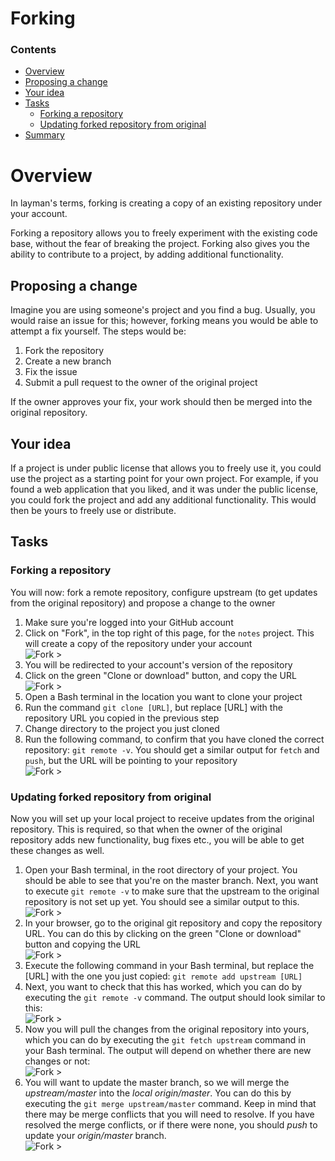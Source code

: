 <!--PROPS
{
	"estTime": 10
}
-->
# Forking

<!--TOC_START-->
### Contents
- [Overview](#overview)
- [Proposing a change](#proposing-a-change)
- [Your idea](#your-idea)
- [Tasks](#tasks)
	- [Forking a repository](#forking-a-repository)
	- [Updating forked repository from original](#updating-forked-repository-from-original)
- [Summary](#summary)

<!--TOC_END-->
# Overview

In layman's terms, forking is creating a copy of an existing repository under your account. 

Forking a repository allows you to freely experiment with the existing code base, without the fear of breaking the project.
Forking also gives you the ability to contribute to a project, by adding additional functionality. 

## Proposing a change

Imagine you are using someone's project and you find a bug. Usually, you would raise an issue for this; however, forking means you would be able to attempt a fix yourself. 
The steps would be:
1. Fork the repository
2. Create a new branch
3. Fix the issue
4. Submit a pull request to the owner of the original project

If the owner approves your fix, your work should then be merged into the original repository.

## Your idea 

If a project is under public license that allows you to freely use it, you could use the project as a starting point for
your own project. For example, if you found a web application that you liked, and it was under the public license,
you could fork the project and add any additional functionality. This would then be yours to freely use or distribute.

## Tasks
### Forking a repository

You will now: fork a remote repository, configure upstream (to get updates from the original repository) and propose a change to the owner

1. Make sure you're logged into your GitHub account
2. Click on "Fork", in the top right of this page, for the `notes` project. This will create a copy of the repository under your account <br />
![Fork >](https://imgur.com/X0bNG7K.png)
3. You will be redirected to your account's version of the repository
4. Click on the green "Clone or download" button, and copy the URL <br />
![Fork >](https://imgur.com/hkzKOvt.png)
5. Open a Bash terminal in the location you want to clone your project
6. Run the command `git clone [URL]`, but replace [URL] with the repository URL you copied in the previous step
7. Change directory to the project you just cloned
8. Run the following command, to confirm that you have cloned the correct repository: `git remote -v`. You should get a 
similar output for `fetch` and `push`, but the URL will be pointing to your repository <br />
![Fork >](https://imgur.com/FOASYQ2.png)

### Updating forked repository from original

Now you will set up your local project to receive updates from the original repository. This is required, so that when
the owner of the original repository adds new functionality, bug fixes etc., you will be able to get these changes as well.

1. Open your Bash terminal, in the root directory of your project. You should be able to see that you're on the master 
branch. Next, you want to execute `git remote -v` to make sure that the upstream to the original repository is not set up yet.
You should see a similar output to this. <br />
![Fork >](https://imgur.com/lqS0EUr.png)
2. In your browser, go to the original git repository and copy the repository URL. You can do this by clicking on the
green "Clone or download" button and copying the URL <br />
![Fork >](https://imgur.com/hkzKOvt.png)
3. Execute the following command in your Bash terminal, but replace the [URL] with the one you just copied:
`git remote add upstream [URL]` 
4. Next, you want to check that this has worked, which you can do by executing the `git remote -v` command.
The output should look similar to this: <br />
![Fork >](https://imgur.com/KpAfGaP.png)
5. Now you will pull the changes from the original repository into yours, which you can do by executing the `git fetch upstream` command in your
Bash terminal. The output will depend on whether there are new changes or not: <br />
![Fork >](https://imgur.com/L7S2JB1.png)
6. You will want to update the master branch, so we will merge the *upstream/master* into the *local origin/master*. You can do this
by executing the `git merge upstream/master` command. Keep in mind that there may be merge conflicts that you will
 need to resolve. If you have resolved the merge conflicts, or if there were none, you should *push* to update your 
 *origin/master* branch. <br />
![Fork >](https://imgur.com/OYejtWC.png)

